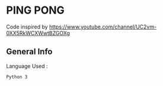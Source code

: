 # PING PONG 
Code inspired by https://www.youtube.com/channel/UC2vm-0XX5RkWCXWwtBZGOXg

## General Info
Language Used :
```
Python 3
```
